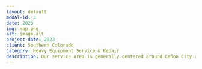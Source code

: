 ```yaml
---
layout: default
modal-id: 3
date: 2023
img: map.png
alt: image-alt
project-date: 2023
client: Southern Colorado
category: Heavy Equipment Service & Repair
description: Our service area is generally centered around Cañon City and runs North to Hartsel, South to Westcliffe, East to Pueblo, and West to Salida. There is no dispatch fee to get a service truck & technician out to your job site if it is within a 10-mile radius of the Cañon City/Florence area. Beyond 10-miles and up to a 25-mile radius is a $50 dispatch fee. Beyond 25-miles and up to 75-miles is a $100 dispatch fee. Anything outside our service area is by appointment only and incurs a $250 day rate service charge.   
---
```

